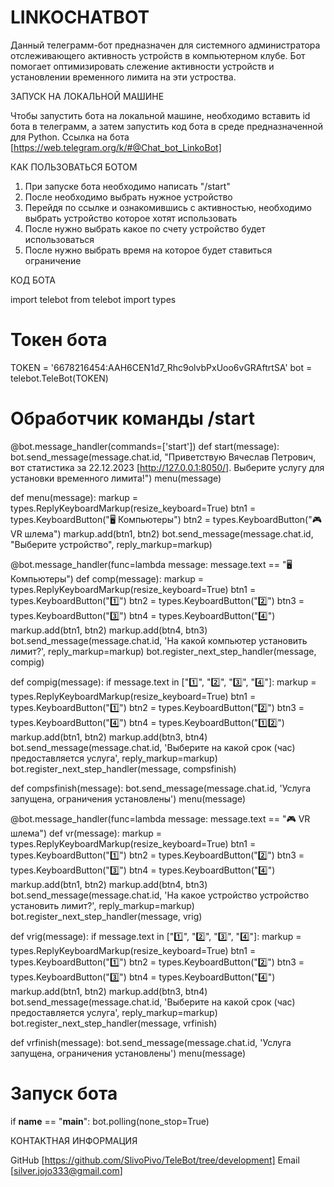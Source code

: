 # LINKOCHATBOT

Данный телеграмм-бот предназначен для системного администратора отслеживающего активность устройств в компьютерном клубе. Бот помогает оптимизировать слежение активности устройств и установлении временного лимита на эти устроства.

ЗАПУСК НА ЛОКАЛЬНОЙ МАШИНЕ

Чтобы запустить бота на локальной машине, необходимо вставить id бота в телеграмм, а затем запустить код бота в среде предназначенной для Python. Ссылка на бота [https://web.telegram.org/k/#@Chat_bot_LinkoBot]

КАК ПОЛЬЗОВАТЬСЯ БОТОМ

1. При запуске бота необходимо написать "/start"
2. После необходимо выбрать нужное устройство
3. Перейдя по ссылке и ознакомившись с активностью, необходимо выбрать устройство которое хотят использовать
4. После нужно выбрать какое по счету устройство будет использоваться
5. После нужно выбрать время на которое будет ставиться ограничение

КОД БОТА

import telebot
from telebot import types

# Токен бота
TOKEN = '6678216454:AAH6CEN1d7_Rhc9olvbPxUoo6vGRAftrtSA'
bot = telebot.TeleBot(TOKEN)


# Обработчик команды /start
@bot.message_handler(commands=['start'])
def start(message):
    bot.send_message(message.chat.id, "Приветствую Вячеслав Петрович, вот статистика за 22.12.2023 [http://127.0.0.1:8050/]. Выберите услугу для установки временного лимита!")
    menu(message)


def menu(message):
    markup = types.ReplyKeyboardMarkup(resize_keyboard=True)
    btn1 = types.KeyboardButton("🖥 Компьютеры")
    btn2 = types.KeyboardButton("🎮 VR шлема")
    markup.add(btn1, btn2)
    bot.send_message(message.chat.id, "Выберите устройство", reply_markup=markup)


@bot.message_handler(func=lambda message: message.text == "🖥 Компьютеры")
def comp(message):
    markup = types.ReplyKeyboardMarkup(resize_keyboard=True)
    btn1 = types.KeyboardButton("1️⃣")
    btn2 = types.KeyboardButton("2️⃣")
    btn3 = types.KeyboardButton("3️⃣")
    btn4 = types.KeyboardButton("4️⃣")
    markup.add(btn1, btn2)
    markup.add(btn4, btn3)
    bot.send_message(message.chat.id, 'На какой компьютер установить лимит?', reply_markup=markup)
    bot.register_next_step_handler(message, compig)


def compig(message):
    if message.text in ["1️⃣", "2️⃣", "3️⃣", "4️⃣"]:
        markup = types.ReplyKeyboardMarkup(resize_keyboard=True)
        btn1 = types.KeyboardButton("1️⃣")
        btn2 = types.KeyboardButton("2️⃣")
        btn3 = types.KeyboardButton("4️⃣")
        btn4 = types.KeyboardButton("1️⃣2️⃣")
        markup.add(btn1, btn2)
        markup.add(btn3, btn4)
        bot.send_message(message.chat.id, 'Выберите на какой срок (час) предоставляется услуга', reply_markup=markup)
        bot.register_next_step_handler(message, compsfinish)


def compsfinish(message):
    bot.send_message(message.chat.id, 'Услуга запущена, ограничения установлены')
    menu(message)


@bot.message_handler(func=lambda message: message.text == "🎮 VR шлема")
def vr(message):
    markup = types.ReplyKeyboardMarkup(resize_keyboard=True)
    btn1 = types.KeyboardButton("1️⃣")
    btn2 = types.KeyboardButton("2️⃣")
    btn3 = types.KeyboardButton("3️⃣")
    btn4 = types.KeyboardButton("4️⃣")
    markup.add(btn1, btn2)
    markup.add(btn4, btn3)
    bot.send_message(message.chat.id, 'На какое устройство устройство установить лимит?', reply_markup=markup)
    bot.register_next_step_handler(message, vrig)


def vrig(message):
    if message.text in ["1️⃣", "2️⃣", "3️⃣", "4️⃣"]:
        markup = types.ReplyKeyboardMarkup(resize_keyboard=True)
        btn1 = types.KeyboardButton("1️⃣")
        btn2 = types.KeyboardButton("2️⃣")
        btn3 = types.KeyboardButton("3️⃣")
        btn4 = types.KeyboardButton("4️⃣")
        markup.add(btn1, btn2)
        markup.add(btn3, btn4)
        bot.send_message(message.chat.id, 'Выберите на какой срок (час) предоставляется услуга', reply_markup=markup)
        bot.register_next_step_handler(message, vrfinish)


def vrfinish(message):
    bot.send_message(message.chat.id, 'Услуга запущена, ограничения установлены')
    menu(message)


# Запуск бота
if __name__ == "__main__":
    bot.polling(none_stop=True)

КОНТАКТНАЯ ИНФОРМАЦИЯ

GitHub [https://github.com/SlivoPivo/TeleBot/tree/development] Email [silver.jojo333@gmail.com]
